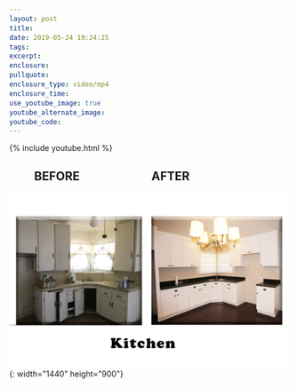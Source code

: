 ```yaml
---
layout: post
title:
date: 2019-05-24 19:24:25
tags:
excerpt:
enclosure:
pullquote:
enclosure_type: video/mp4
enclosure_time:
use_youtube_image: true
youtube_alternate_image:
youtube_code:
---
```


{% include youtube.html %}

## &nbsp; &nbsp; &nbsp; &nbsp; &nbsp;BEFORE&nbsp; &nbsp; &nbsp; &nbsp; &nbsp; &nbsp; &nbsp; &nbsp; &nbsp; &nbsp; &nbsp; &nbsp; &nbsp; AFTER

![](/uploads/before-after.jpg){: width="1440" height="900"}